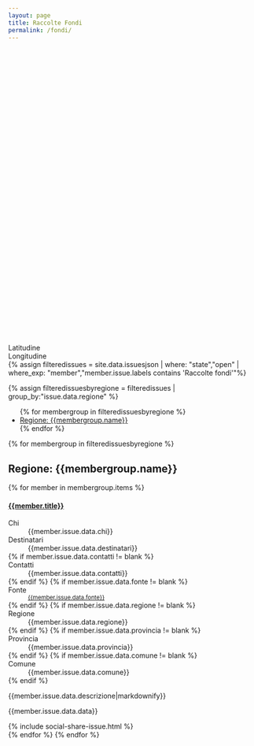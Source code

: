 ```yaml
---
layout: page
title: Raccolte Fondi
permalink: /fondi/
---
```

<link rel="stylesheet" href="https://unpkg.com/leaflet@1.6.0/dist/leaflet.css"
   integrity="sha512-xwE/Az9zrjBIphAcBb3F6JVqxf46+CDLwfLMHloNu6KEQCAWi6HcDUbeOfBIptF7tcCzusKFjFw2yuvEpDL9wQ=="
   crossorigin=""/>

   <!-- Make sure you put this AFTER Leaflet's CSS -->
 <script src="https://unpkg.com/leaflet@1.6.0/dist/leaflet.js"
   integrity="sha512-gZwIG9x3wUXg2hdXF6+rVkLF/0Vi9U8D2Ntg4Ga5I5BZpVkVxlJWbSQtXPSiUTtC0TjtGOmxa1AJPuV0CPthew=="
   crossorigin=""></script>

<link rel="stylesheet" href="https://cdnjs.cloudflare.com/ajax/libs/Leaflet.awesome-markers/2.0.2/leaflet.awesome-markers.css" />
<script src="https://cdnjs.cloudflare.com/ajax/libs/Leaflet.awesome-markers/2.0.2/leaflet.awesome-markers.min.js"></script>
<style>
#map{ height: 600px }
</style>

<link rel="stylesheet" href="{{ site.url }}/css/Control.Geocoder.css" />
<script src="{{ site.url }}/js/Control.Geocoder.js"></script>

<div class="row"><div class="col-md-12"> <div id="map"></div> </div> </div>
<div class="row"><div class="col-md-4">Latitudine</div><div class="col-md-4" id="lat"></div></div>
<div class="row"><div class="col-md-4">Longitudine</div><div class="col-md-4" id="lng"></div></div>

<div class="panel-group">
{% assign filteredissues = site.data.issuesjson | where: "state","open" | where_exp: "member","member.issue.labels contains 'Raccolte fondi'"%}

{% assign filteredissuesbyregione = filteredissues | group_by:"issue.data.regione" %}

<ul>
{% for membergroup in filteredissuesbyregione %}
<li><a href="#{{membergroup.name}}">Regione: {{membergroup.name}}</a></li>
{% endfor %}
</ul>

{% for membergroup in filteredissuesbyregione %}
<h2 id="{{membergroup.name}}">Regione: {{membergroup.name}}</h2>
{% for member in membergroup.items %}
<div class="panel-body">
<div class="list-group-item">
<a href="/issues/{{ member.number | datapage_url: '.' }}">
		<h4 class="list-group-item-heading">{{member.title}}</h4>
</a>
                <dl class="row">
                <dt class="col-sm-3">Chi</dt>
                <dd class="col-sm-9">{{member.issue.data.chi}}</dd>
                <dt class="col-sm-3">Destinatari</dt>
                <dd class="col-sm-9">{{member.issue.data.destinatari}}</dd>
                {% if member.issue.data.contatti != blank %}
                <dt class="col-sm-3">Contatti</dt>
                <dd class="col-sm-9">{{member.issue.data.contatti}}</dd>
                {% endif %}
                {% if member.issue.data.fonte != blank %}
                <dt class="col-sm-3">Fonte</dt>
                <dd class="col-sm-9"><small><a href="{{member.issue.data.fonte}}">{{member.issue.data.fonte}}</a></small></dd>
                {% endif %}
                {% if member.issue.data.regione != blank %}
                <dt class="col-sm-3">Regione</dt>
                <dd class="col-sm-9">{{member.issue.data.regione}}</dd>
                {% endif %}
                {% if member.issue.data.provincia != blank %}
                <dt class="col-sm-3">Provincia</dt>
                <dd class="col-sm-9">{{member.issue.data.provincia}}</dd>
                {% endif %}
                {% if member.issue.data.comune != blank %}
                <dt class="col-sm-3">Comune</dt>
                <dd class="col-sm-9">{{member.issue.data.comune}}</dd>
                {% endif %}
                </dl>
                <p class="list-group-item-text">{{member.issue.data.descrizione|markdownify}}</p>
                <p class="list-group-item-text">{{member.issue.data.data}}</p>
                </div>
{% include social-share-issue.html %}
</div>
{% endfor %}
{% endfor %}
</div>


<script>
var markerList=[];
{% for member in filteredissues %}
console.log("{{member.issue.data.Posizione}}");
{% if member.issue.data.Posizione != blank %}
{% assign coordinate = member.issue.data.Posizione | split: ' ' %}
markerList.push([{{coordinate[0]}}, {{coordinate[1]}}, "{{member.title|uri_escape}}", "{{ member.number }}", ""]);
{% endif %}
{% endfor %}

var alloggiMarker = L.AwesomeMarkers.icon({
icon: 'home',
prefix: 'fa',
markerColor: 'green'
});
var fabbisogniMarker = L.AwesomeMarkers.icon({
icon: 'child',
prefix: 'fa',
markerColor: 'blue'
});
var notizieutiliMarker = L.AwesomeMarkers.icon({
icon: 'newspaper-o',
prefix: 'fa',
markerColor: 'orange'
});
var donazioniMarker = L.AwesomeMarkers.icon({
icon: 'handshake-o',
prefix: 'fa',
markerColor: 'red'
});
var raccoltefondiMarker = L.AwesomeMarkers.icon({
icon: 'money',
prefix: 'fa',
markerColor: 'blue'
});

// initialize the map
var map = L.map('map')

// create the tile layer with correct attribution
var osmUrl='{{site.tile_map}}';
var osmAttrib='&copy; <a href="http://www.openstreetmap.org/copyright">OpenStreetMap</a>, Tiles courtesy of <a href="http://leafletjs.com/" target="_blank">Leaflet</a>';
var osm = new L.TileLayer(osmUrl, {minZoom: 5, maxZoom: 19, attribution: osmAttrib});


var sumLat = 0.;
var sumLon = 0.;

for (var i=0; i<markerList.length; i++) {
    var lat = markerList[i][0];
    var lon = markerList[i][1];
    var popupText = markerList[i][2];
    var popupURL = markerList[i][3];
    var type = markerList[i][4]

        if (!isNaN(lat) && !isNaN(lon)) {
            var markerLocation = new L.LatLng(lat, lon);
            var marker = new L.Marker(markerLocation);

            map.addLayer(marker);

            marker.bindPopup("<a href=\"" + popupURL + "\">" + decodeURI(popupText) + "</a>");

            sumLat += lat;
            sumLon += lon;
        }
}

map.addLayer(osm).setView([42.629381, 13.288372], 5);
var geocoder = L.Control.geocoder({collapsed:false,placeholder:"Cerca...",
        defaultMarkGeocode: false, geocodingQueryParams: { countrycodes: "it" },
        })
.on('markgeocode', function(e) {
        var latlon=e.geocode.center;
        $("#lat").html(latlon.lat);
        $("#lng").html(latlon.lng);
        var marker = new L.Marker(markerLocation);
        map.addLayer(marker);
        })
.addTo(map);

</script>
